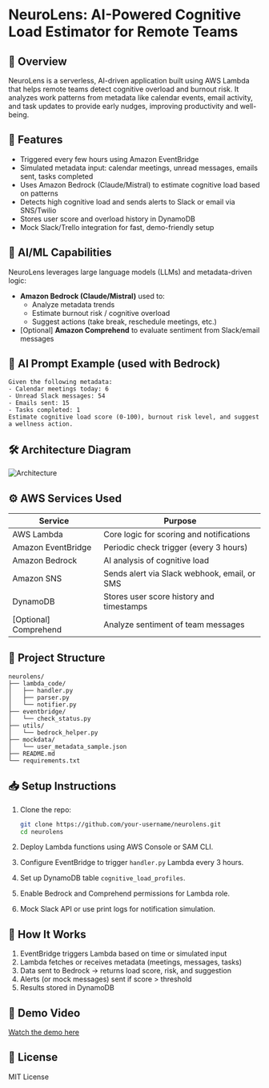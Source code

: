 # NeuroLens: AI-Powered Cognitive Load Estimator for Remote Teams

## 🧠 Overview
NeuroLens is a serverless, AI-driven application built using AWS Lambda that helps remote teams detect cognitive overload and burnout risk. It analyzes work patterns from metadata like calendar events, email activity, and task updates to provide early nudges, improving productivity and well-being.

## 🚀 Features
- Triggered every few hours using Amazon EventBridge
- Simulated metadata input: calendar meetings, unread messages, emails sent, tasks completed
- Uses Amazon Bedrock (Claude/Mistral) to estimate cognitive load based on patterns
- Detects high cognitive load and sends alerts to Slack or email via SNS/Twilio
- Stores user score and overload history in DynamoDB
- Mock Slack/Trello integration for fast, demo-friendly setup

## 🧠 AI/ML Capabilities
NeuroLens leverages large language models (LLMs) and metadata-driven logic:

- **Amazon Bedrock (Claude/Mistral)** used to:
  - Analyze metadata trends
  - Estimate burnout risk / cognitive overload
  - Suggest actions (take break, reschedule meetings, etc.)
- [Optional] **Amazon Comprehend** to evaluate sentiment from Slack/email messages

## 🔁 AI Prompt Example (used with Bedrock)
```
Given the following metadata:
- Calendar meetings today: 6
- Unread Slack messages: 54
- Emails sent: 15
- Tasks completed: 1
Estimate cognitive load score (0-100), burnout risk level, and suggest a wellness action.
```

## 🛠️ Architecture Diagram
![Architecture](link-to-uploaded-diagram.png)

## ⚙️ AWS Services Used
| Service            | Purpose                                                    |
|--------------------|-------------------------------------------------------------|
| AWS Lambda         | Core logic for scoring and notifications                   |
| Amazon EventBridge | Periodic check trigger (every 3 hours)                     |
| Amazon Bedrock     | AI analysis of cognitive load                              |
| Amazon SNS         | Sends alert via Slack webhook, email, or SMS               |
| DynamoDB           | Stores user score history and timestamps                   |
| [Optional] Comprehend | Analyze sentiment of team messages                    |

## 📂 Project Structure
```
neurolens/
├── lambda_code/
│   ├── handler.py
│   ├── parser.py
│   └── notifier.py
├── eventbridge/
│   └── check_status.py
├── utils/
│   └── bedrock_helper.py
├── mockdata/
│   └── user_metadata_sample.json
├── README.md
└── requirements.txt
```

## 📥 Setup Instructions
1. Clone the repo:
   ```bash
   git clone https://github.com/your-username/neurolens.git
   cd neurolens
   ```

2. Deploy Lambda functions using AWS Console or SAM CLI.
3. Configure EventBridge to trigger `handler.py` Lambda every 3 hours.
4. Set up DynamoDB table `cognitive_load_profiles`.
5. Enable Bedrock and Comprehend permissions for Lambda role.
6. Mock Slack API or use print logs for notification simulation.

## 🧪 How It Works
1. EventBridge triggers Lambda based on time or simulated input
2. Lambda fetches or receives metadata (meetings, messages, tasks)
3. Data sent to Bedrock → returns load score, risk, and suggestion
4. Alerts (or mock messages) sent if score > threshold
5. Results stored in DynamoDB

## 🎥 Demo Video
[Watch the demo here](https://youtu.be/example)

## 📜 License
MIT License